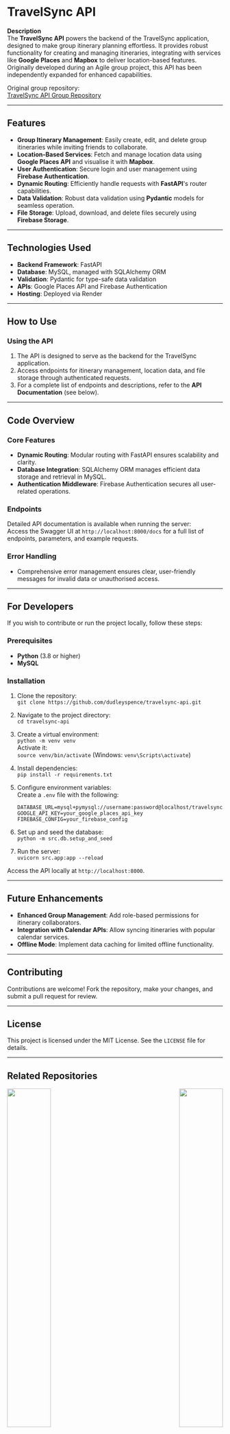 # **TravelSync API**

**Description**  
The **TravelSync API** powers the backend of the TravelSync application, designed to make group itinerary planning effortless. It provides robust functionality for creating and managing itineraries, integrating with services like **Google Places** and **Mapbox** to deliver location-based features. Originally developed during an Agile group project, this API has been independently expanded for enhanced capabilities.

Original group repository:  
[TravelSync API Group Repository](https://github.com/dudleyspence/TravelSync-API-Group)

----------

## **Features**

-   **Group Itinerary Management**: Easily create, edit, and delete group itineraries while inviting friends to collaborate.
-   **Location-Based Services**: Fetch and manage location data using **Google Places API** and visualise it with **Mapbox**.
-   **User Authentication**: Secure login and user management using **Firebase Authentication**.
-   **Dynamic Routing**: Efficiently handle requests with **FastAPI**'s router capabilities.
-   **Data Validation**: Robust data validation using **Pydantic** models for seamless operation.
-   **File Storage**: Upload, download, and delete files securely using **Firebase Storage**.

----------

## **Technologies Used**

-   **Backend Framework**: FastAPI
-   **Database**: MySQL, managed with SQLAlchemy ORM
-   **Validation**: Pydantic for type-safe data validation
-   **APIs**: Google Places API and Firebase Authentication
-   **Hosting**: Deployed via Render  

----------

## **How to Use**

### **Using the API**

1.  The API is designed to serve as the backend for the TravelSync application.
2.  Access endpoints for itinerary management, location data, and file storage through authenticated requests.
3.  For a complete list of endpoints and descriptions, refer to the **API Documentation** (see below).

----------

## **Code Overview**

### **Core Features**

-   **Dynamic Routing**: Modular routing with FastAPI ensures scalability and clarity.
-   **Database Integration**: SQLAlchemy ORM manages efficient data storage and retrieval in MySQL.
-   **Authentication Middleware**: Firebase Authentication secures all user-related operations.

### **Endpoints**

Detailed API documentation is available when running the server:  
Access the Swagger UI at `http://localhost:8000/docs` for a full list of endpoints, parameters, and example requests.

### **Error Handling**

-   Comprehensive error management ensures clear, user-friendly messages for invalid data or unauthorised access.

----------

## **For Developers**

If you wish to contribute or run the project locally, follow these steps:

### **Prerequisites**

-   **Python** (3.8 or higher)
-   **MySQL**

### **Installation**

1.  Clone the repository:  
    `git clone https://github.com/dudleyspence/travelsync-api.git`

2.  Navigate to the project directory:  
    `cd travelsync-api`

3.  Create a virtual environment:  
    `python -m venv venv`  
    Activate it:  
    `source venv/bin/activate` (Windows: `venv\Scripts\activate`)

4.  Install dependencies:  
    `pip install -r requirements.txt`

5.  Configure environment variables:  
    Create a `.env` file with the following:
    ```plaintext
    DATABASE_URL=mysql+pymysql://username:password@localhost/travelsync
    GOOGLE_API_KEY=your_google_places_api_key
    FIREBASE_CONFIG=your_firebase_config
    ```

6.  Set up and seed the database:  
    `python -m src.db.setup_and_seed`

7.  Run the server:  
    `uvicorn src.app:app --reload`

Access the API locally at `http://localhost:8000`.

----------

## **Future Enhancements**

-   **Enhanced Group Management**: Add role-based permissions for itinerary collaborators.
-   **Integration with Calendar APIs**: Allow syncing itineraries with popular calendar services.
-   **Offline Mode**: Implement data caching for limited offline functionality.

----------

## **Contributing**

Contributions are welcome! Fork the repository, make your changes, and submit a pull request for review.

----------

## **License**

This project is licensed under the MIT License. See the `LICENSE` file for details.

----------

## **Related Repositories**



<div width="100%" align="center">
    <a href="https://github.com/dudleyspence/TravelSync-API-Extended" align="left">
        <img align="left" width="45%" src="https://github-readme-stats.vercel.app/api/pin/?username=dudleyspence&repo=TravelSync-API-Extended&title_color=0891b2&text_color=ffffff&icon_color=0891b2&bg_color=0f172a&hide_border=true&locale=en" />
    </a>
    <a href="https://github.com/dudleyspence/TravelSync-FE-Extended" align="right">
        <img align="right" width="45%" src="https://github-readme-stats.vercel.app/api/pin/?username=dudleyspence&repo=TravelSync-FE-Extended&title_color=0891b2&text_color=ffffff&icon_color=0891b2&bg_color=0f172a&hide_border=true&locale=en" />
    </a>
</div>
<br /><br /><br /><br /><br /><br /><br />
<div width="100%" align="center">
    <a href="https://github.com/dudleyspence/TravelSync-FE-Group" align="left">
        <img align="left" width="45%" src="https://github-readme-stats.vercel.app/api/pin/?username=dudleyspence&repo=TravelSync-FE-Group&title_color=0891b2&text_color=ffffff&icon_color=0891b2&bg_color=0f172a&hide_border=true&locale=en" />
    </a>
    <a href="https://github.com/dudleyspence/TravelSync-API-Group" align="right">
        <img align="right" width="45%" src="https://github-readme-stats.vercel.app/api/pin/?username=dudleyspence&repo=TravelSync-API-Group&title_color=0891b2&text_color=ffffff&icon_color=0891b2&bg_color=0f172a&hide_border=true&locale=en" />
    </a>
</div>
<br /><br /><br /><br /><br /><br /><br />

